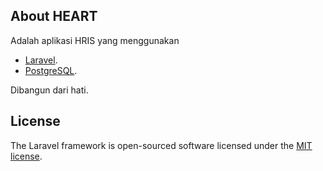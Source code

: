 ## About HEART

Adalah aplikasi HRIS yang menggunakan

- [Laravel](https://laravel.com/).
- [PostgreSQL](https://www.postgresql.org/).

Dibangun dari hati.


## License

The Laravel framework is open-sourced software licensed under the [MIT license](https://opensource.org/licenses/MIT).
